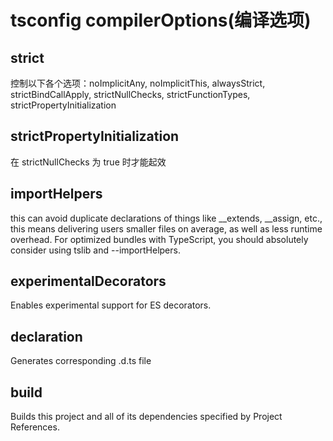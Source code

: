 # tsconfig compilerOptions(编译选项)

## strict

控制以下各个选项：noImplicitAny, noImplicitThis, alwaysStrict, strictBindCallApply, strictNullChecks, strictFunctionTypes, strictPropertyInitialization

## strictPropertyInitialization

在 strictNullChecks 为 true 时才能起效

## importHelpers

this can avoid duplicate declarations of things like __extends, __assign, etc., this means delivering users smaller files on average, as well as less runtime overhead. For optimized bundles with TypeScript, you should absolutely consider using tslib and --importHelpers.

## experimentalDecorators

Enables experimental support for ES decorators.

## declaration

Generates corresponding .d.ts file

## build

Builds this project and all of its dependencies specified by Project References.
